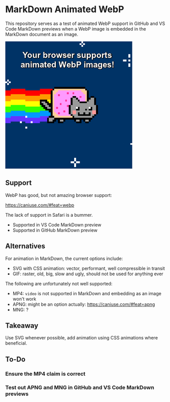 # MarkDown Animated WebP

This repository serves as a test of animated WebP support in GitHub and VS Code
MarkDown previews when a WebP image is embedded in the MarkDown document as an
image.

![](test.webp)

## Support

WebP has good, but not amazing browser support:

https://caniuse.com/#feat=webp

The lack of support in Safari is a bummer.

- Supported in VS Code MarkDown preview
- Supported in GitHub MarkDown preview

## Alternatives

For animation in MarkDown, the current options include:

- SVG with CSS animation: vector, performant, well compressible in transit
- GIF: raster, old, big, slow and ugly, should not be used for anything ever

The following are unfortunately not well supported:

- MP4: `video` is not supported in MarkDown and embedding as an image won't work
- APNG: might be an option actually: https://caniuse.com/#feat=apng
- MNG: ?

## Takeaway

Use SVG whenever possible, add animation using CSS animations where beneficial.

## To-Do

### Ensure the MP4 claim is correct

### Test out APNG and MNG in GitHub and VS Code MarkDown previews
